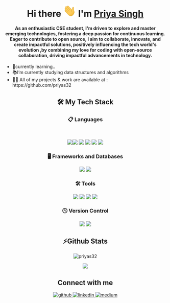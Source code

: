 
<!---
priyas32/priyas32 is a ✨ special ✨ repository because its `README.md` (this file) appears on your GitHub profile.
You can click the Preview link to take a look at your changes.
--->
<h1 align="center">Hi there <img src="https://raw.githubusercontent.com/ABSphreak/ABSphreak/master/gifs/Hi.gif" width="40px">  I'm <a  href="https://www.linkedin.com/in/priya-singh-368208231">Priya Singh</a></h1>

<h4 align="center">As an enthusiastic CSE student, I'm driven to explore and master emerging technologies, fostering a deep passion for continuous learning. Eager to contribute to open source, I aim to collaborate, innovate, and create impactful solutions, positively influencing the tech world's evolution ,by combining my love for coding with open-source collaboration, driving impactful advancements in technology.</h4>



<ul>
   <!--<li> Exploring things!</li>-->
   <li>🌱currently learning..</li>
   <li>📚I’m currently studying data structures and algorithms </li>
   <li>👨‍💻 All of my projects & work are available at : https://github.com/priyas32 </li>
</ul>

<!--[![@rphi's Holopin board](https://holopin.me/priyas32)](https://holopin.io/@priyas32)-->
<h2 align="center">🛠 My Tech Stack</h2>
<h3 align="center">📋 Languages </h3>
<br>
<p align="center"> <img src="https://img.shields.io/badge/Java-ED8B00?style=for-the-badge&logo=java&logoColor=white/"><img src="https://img.shields.io/badge/python-3670A0?style=for-the-badge&logo=python&logoColor=ffdd54">  <img src="https://img.shields.io/badge/C-00599C?style=for-the-badge&logo=c&logoColor=white"/>  <img src="https://img.shields.io/badge/HTML5-E34F26?style=for-the-badge&logo=html5&logoColor=white"/> <img src="https://img.shields.io/badge/CSS-239120?&style=for-the-badge&logo=css3&logoColor=white"/> <img src="https://img.shields.io/badge/JavaScript-F7DF1E?style=for-the-badge&logo=javascript&logoColor=black"/>  

<h3 align="center">🖥️ Frameworks and Databases </h3>
<p align="center">
 <img src="https://img.shields.io/badge/OpenCV-27338e?style=for-the-badge&logo=OpenCV&logoColor=white">  <img src="https://img.shields.io/badge/MySQL-005C84?style=for-the-badge&logo=mysql&logoColor=white"> 
</p>

<h3 align="center">🛠 Tools </h3>
<p align="center">
<img src="https://img.shields.io/badge/VSCode-0078D4?style=for-the-badge&logo=visual%20studio%20code&logoColor=white"> <img src="https://img.shields.io/badge/Jupyter-F37626.svg?&style=for-the-badge&logo=Jupyter&logoColor=white"> <img src="https://img.shields.io/badge/Colab-F9AB00?style=for-the-badge&logo=googlecolab&color=525252"> <img src="https://img.shields.io/badge/Microsoft_Office-D83B01?style=for-the-badge&logo=microsoft-office&logoColor=white">
</p>
<h3 align="center">🕓 Version Control </h3>
<p align="center">
<img src="https://img.shields.io/badge/git-%23F05033.svg?style=for-the-badge&logo=git&logoColor=white"> <img src="https://img.shields.io/badge/github-%23121011.svg?style=for-the-badge&logo=github&logoColor=white">
</p>

<h2 align="center">⚡Github Stats</h2>
<p align="center">
  <img src="https://github-readme-stats.vercel.app/api/top-langs/?username=priyas32&layout=compact&langs_count=10&count_private=true&theme=radical" alt="priyas32" />
</p>

<p align="center">
  <img src="http://github-readme-streak-stats.herokuapp.com?user=priyas32&theme=radical" />
</p>
<!--<p align="center">
  <img src ="https://komarev.com/ghpvc/?username=priyas32&style=plastic&color=f72585"/>
</p>-->

<!--**Languages and Tools:**  

<code><img height="20" src="https://raw.githubusercontent.com/github/explore/80688e429a7d4ef2fca1e82350fe8e3517d3494d/topics/javascript/javascript.png"></code>
<code><img height="20" src="https://raw.githubusercontent.com/github/explore/80688e429a7d4ef2fca1e82350fe8e3517d3494d/topics/c/c.png"></code> 
<code><img height="20" src="https://raw.githubusercontent.com/github/explore/80688e429a7d4ef2fca1e82350fe8e3517d3494d/topics/python/python.png"></code>
<code><img height="20" src="https://raw.githubusercontent.com/github/explore/80688e429a7d4ef2fca1e82350fe8e3517d3494d/topics/css/css.png"></code>
<code><img height="20" src="https://raw.githubusercontent.com/github/explore/80688e429a7d4ef2fca1e82350fe8e3517d3494d/topics/html/html.png"></code>
<code><img height="20" src="https://raw.githubusercontent.com/github/explore/80688e429a7d4ef2fca1e82350fe8e3517d3494d/topics/git/git.png"></code>-->



<h2 align="center">Connect with me</h2>
<div align="center">  
  <a href=" https://github.com/priyas32" target="_blank">
    <img src=https://img.shields.io/badge/github-%2324292e.svg?&style=for-the-badge&logo=github&logoColor=white alt=github style="margin-bottom: 5px;" />
  </a>
  <!--<a href="https://twitter.com/_impriyas_" target="_blank">
    <img src=https://img.shields.io/badge/twitter-%2300acee.svg?&style=for-the-badge&logo=twitter&logoColor=white alt=twitter style="margin-bottom: 5px;" />
  </a>-->
  <a href="https://www.linkedin.com/in/priya-singh-368208231" target="_blank">
    <img src=https://img.shields.io/badge/linkedin-%231E77B5.svg?&style=for-the-badge&logo=linkedin&logoColor=white alt=linkedin style="margin-bottom: 5px;" />
  </a>
  <a href="https://medium.com/@priyasinghchgs" target="_blank">
    <img src=https://img.shields.io/badge/medium-%23292929.svg?&style=for-the-badge&logo=medium&logoColor=white alt=medium style="margin-bottom: 5px;" />
</a>  
</div>  
  
